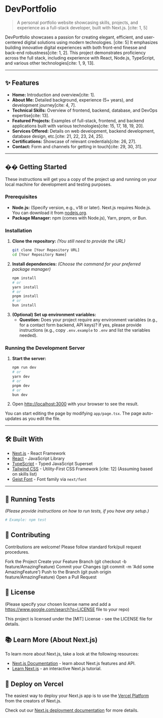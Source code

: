 # DevPortfolio

> A personal portfolio website showcasing skills, projects, and experience as a full-stack developer, built with Next.js. [cite: 1, 5]

DevPortfolio showcases a passion for creating elegant, efficient, and user-centered digital solutions using modern technologies. [cite: 5] It emphasizes building innovative digital experiences with both front-end finesse and back-end robustness[cite: 1, 2]. This project demonstrates proficiency across the full stack, including experience with React, Node.js, TypeScript, and various other technologies[cite: 1, 9, 13].

---

## ✨ Features

* **Home:** Introduction and overview[cite: 1].
* **About Me:** Detailed background, experience (5+ years), and development journey[cite: 4, 7].
* **Technical Skills:** Overview of frontend, backend, database, and DevOps expertise[cite: 13].
* **Featured Projects:** Examples of full-stack, frontend, and backend applications built with various technologies[cite: 15, 17, 18, 19, 20].
* **Services Offered:** Details on web development, backend development, database design, etc.[cite: 21, 22, 23, 24, 25].
* **Certifications:** Showcase of relevant credentials[cite: 26, 27].
* **Contact:** Form and channels for getting in touch[cite: 29, 30, 31].

---

## �� Getting Started

These instructions will get you a copy of the project up and running on your local machine for development and testing purposes.

### Prerequisites

* **Node.js:** (Specify version, e.g., v18 or later). Next.js requires Node.js. You can download it from [nodejs.org](https://nodejs.org/).
* **Package Manager:** npm (comes with Node.js), Yarn, pnpm, or Bun.

### Installation

1.  **Clone the repository:**
    *(You still need to provide the URL)*
    ```bash
    git clone [Your Repository URL]
    cd [Your Repository Name]
    ```
2.  **Install dependencies:**
    *(Choose the command for your preferred package manager)*
    ```bash
    npm install
    # or
    yarn install
    # or
    pnpm install
    # or
    bun install
    ```
3.  **(Optional) Set up environment variables:**
    * **Question:** Does your project require any environment variables (e.g., for a contact form backend, API keys)? If yes, please provide instructions (e.g., copy `.env.example` to `.env` and list the variables needed).

### Running the Development Server

1.  **Start the server:**
    ```bash
    npm run dev
    # or
    yarn dev
    # or
    pnpm dev
    # or
    bun dev
    ```
2.  Open [http://localhost:3000](http://localhost:3000) with your browser to see the result.

You can start editing the page by modifying `app/page.tsx`. The page auto-updates as you edit the file.

---

## 🛠️ Built With

* [Next.js](https://nextjs.org/) - React Framework
* [React](https://reactjs.org/) - JavaScript Library
* [TypeScript](https://www.typescriptlang.org/) - Typed JavaScript Superset
* [Tailwind CSS](https://tailwindcss.com/) - Utility-First CSS Framework [cite: 12] (Assuming based on skills list)
* [Geist Font](https://vercel.com/font) - Font family via `next/font`

---

## 🧪 Running Tests

*(Please provide instructions on how to run tests, if you have any setup.)*
```bash
# Example: npm test
```

## 🤝 Contributing

Contributions are welcome! Please follow standard fork/pull request procedures.

Fork the Project
Create your Feature Branch (git checkout -b feature/AmazingFeature)
Commit your Changes (git commit -m 'Add some AmazingFeature')
Push to the Branch (git push origin feature/AmazingFeature)
Open a Pull Request

## 📜 License
(Please specify your chosen license name and add a https://www.google.com/search?q=LICENSE file to your repo)

This project is licensed under the [MIT] License - see the LICENSE file for details.

## 📚 Learn More (About Next.js)
To learn more about Next.js, take a look at the following resources:

- [Next.js Documentation](https://nextjs.org/docs) - learn about Next.js features and API.
- [Learn Next.js](https://nextjs.org/learn) - an interactive Next.js tutorial.

## 🚀 Deploy on Vercel
The easiest way to deploy your Next.js app is to use the [Vercel Platform](https://vercel.com/new?utm_medium=default-template&filter=next.js&utm_source=create-next-app&utm_campaign=create-next-app-readme) from the creators of Next.js.

Check out our [Next.js deployment documentation](https://nextjs.org/docs/app/building-your-application/deploying) for more details.